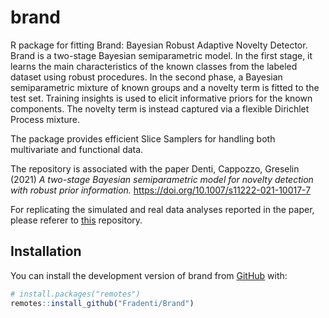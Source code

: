 
<!-- README.md is generated from README.Rmd. Please edit that file -->

# brand

<!-- badges: start -->
<!-- badges: end -->

R package for fitting Brand: Bayesian Robust Adaptive Novelty Detector.
Brand is a two-stage Bayesian semiparametric model. In the first stage,
it learns the main characteristics of the known classes from the labeled
dataset using robust procedures. In the second phase, a Bayesian
semiparametric mixture of known groups and a novelty term is fitted to
the test set. Training insights is used to elicit informative priors for
the known components. The novelty term is instead captured via a
flexible Dirichlet Process mixture.

The package provides efficient Slice Samplers for handling both
multivariate and functional data.

The repository is associated with the paper Denti, Cappozzo, Greselin
(2021) *A two-stage Bayesian semiparametric model for novelty detection
with robust prior information.*
<https://doi.org/10.1007/s11222-021-10017-7>

For replicating the simulated and real data analyses reported in the
paper, please referer to
[this](https://github.com/AndreaCappozzo/brand-public_repo) repository.

## Installation

You can install the development version of brand from
[GitHub](https://github.com/) with:

``` r
# install.packages("remotes")
remotes::install_github("Fradenti/Brand")
```

